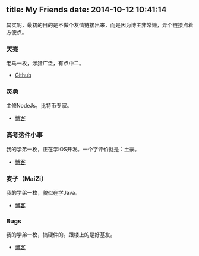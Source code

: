 title: My Friends
date: 2014-10-12 10:41:14
---

其实呢，最初的目的是不做个友情链接出来，而是因为博主非常懒，弄个链接点着方便点。

### 天亮 ###

老鸟一枚，涉猎广泛，有点中二。

- [Github](https://github.com/happybai)

### 灵勇 ###

主修NodeJs，比特币专家。

- [博客](http://lingyong.me)

### 高考这件小事 ###

我的学弟一枚，正在学IOS开发。一个字评价就是：土豪。

- [博客](http://blog.pupboss.com)

### 麦子（MaiZi） ###

我的学弟一枚，貌似在学Java。

- [博客](http://heymz.com)

### Bugs ###

我的学弟一枚，搞硬件的。跟楼上的是好基友。

- [博客](http://isbugs.com)